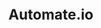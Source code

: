 ---
blog: https://automate.io/blog
facebook: https://facebook.com/automate.io
linkedin: https://linkedin.com/company/automate-io
logohandle: automateio
sort: automate
title: Automate.io
twitter: https://x.com/automate
website: https://automate.io/
youtube: https://youtube.com/channel/UCPZf5AlZW1YhgyUKwTzzxeg
---